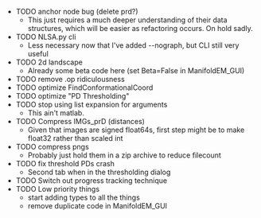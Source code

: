 * TODO anchor node bug (delete prd?)
  * This just requires a much deeper understanding of their data structures, which will be
    easier as refactoring occurs. On hold sadly.
* TODO NLSA.py cli
  * Less necessary now that I've added --nograph, but CLI still very useful
* TODO 2d landscape
  * Already some beta code here (set Beta=False in ManifoldEM_GUI)
* TODO remove .op ridiculousness
* TODO optimize FindConformationalCoord
* TODO optimize "PD Thresholding"
* TODO stop using list expansion for arguments
  * This ain't matlab.
* TODO Compress IMGs_prD (distances)
  * Given that images are signed float64s, first step might be to make float32 rather than scaled int
* TODO compress pngs
  * Probably just hold them in a zip archive to reduce filecount
* TODO fix threshold PDs crash
  * Second tab when in the thresholding dialog
* TODO Switch out progress tracking technique
* TODO Low priority things
  * start adding types to all the things
  * remove duplicate code in ManifoldEM_GUI
